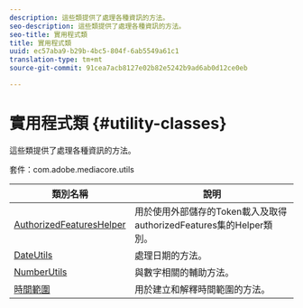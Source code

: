 ```yaml
---
description: 這些類提供了處理各種資訊的方法。
seo-description: 這些類提供了處理各種資訊的方法。
seo-title: 實用程式類
title: 實用程式類
uuid: ec57aba9-b29b-4bc5-804f-6ab5549a61c1
translation-type: tm+mt
source-git-commit: 91cea7acb8127e02b82e5242b9ad6ab0d12ce0eb

---
```



# 實用程式類 {#utility-classes}

這些類提供了處理各種資訊的方法。

套件：com.adobe.mediacore.utils

<!-- 

Comment Type: draft
(https://help.adobe.com/en_US/primetime/api/psdk/asdoc-dhls_1.4/com/adobe/mediacore/utils/package-summary.html)

-->

| 類別名稱 | 說明 |
|---|---|
| [AuthorizedFeaturesHelper](https://help.adobe.com/en_US/primetime/api/psdk/asdoc-dhls_1.4/com/adobe/mediacore/utils/AuthorizedFeaturesHelper.html) | 用於使用外部儲存的Token載入及取得authorizedFeatures集的Helper類別。 |
| [DateUtils](https://help.adobe.com/en_US/primetime/api/psdk/asdoc-dhls_1.4/com/adobe/mediacore/utils/DateUtils.html) | 處理日期的方法。 |
| [NumberUtils](https://help.adobe.com/en_US/primetime/api/psdk/asdoc-dhls_1.4/com/adobe/mediacore/utils/NumberUtils.html) | 與數字相關的輔助方法。 |
| [時間範圍](https://help.adobe.com/en_US/primetime/api/psdk/javadoc_1.4/com/adobe/mediacore/utils/TimeRange.html) | 用於建立和解釋時間範圍的方法。 |

